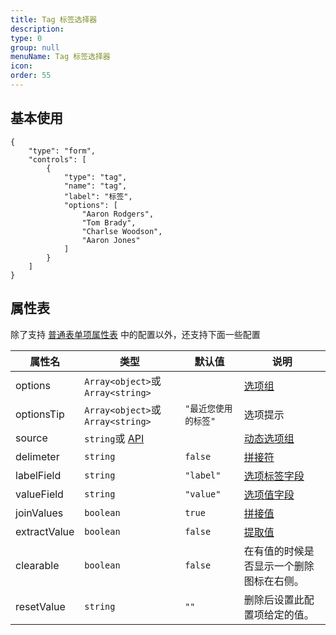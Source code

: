 ```yaml
---
title: Tag 标签选择器
description: 
type: 0
group: null
menuName: Tag 标签选择器
icon: 
order: 55
---
```

## 基本使用

```schema:height="350" scope="body"
{
    "type": "form",
    "controls": [
        {
            "type": "tag",
            "name": "tag",
            "label": "标签",
            "options": [
                "Aaron Rodgers",
                "Tom Brady",
                "Charlse Woodson",
                "Aaron Jones"
            ]
        }
    ]
}
```

## 属性表

除了支持 [普通表单项属性表](./formitem#%E5%B1%9E%E6%80%A7%E8%A1%A8) 中的配置以外，还支持下面一些配置

| 属性名       | 类型                             | 默认值               | 说明                                                                                        |
| ------------ | -------------------------------- | -------------------- | ------------------------------------------------------------------------------------------- |
| options      | `Array<object>`或`Array<string>` |                      | [选项组](./options#%E9%9D%99%E6%80%81%E9%80%89%E9%A1%B9%E7%BB%84-options)                   |
| optionsTip   | `Array<object>`或`Array<string>` | `"最近您使用的标签"` | 选项提示                                                                                    |
| source       | `string`或 [API](../types-api)   |                      | [动态选项组](./options#%E5%8A%A8%E6%80%81%E9%80%89%E9%A1%B9%E7%BB%84-source)                |
| delimeter    | `string`                         | `false`              | [拼接符](./options#%E6%8B%BC%E6%8E%A5%E7%AC%A6-delimiter)                                   |
| labelField   | `string`                         | `"label"`            | [选项标签字段](./options#%E9%80%89%E9%A1%B9%E6%A0%87%E7%AD%BE%E5%AD%97%E6%AE%B5-labelfield) |
| valueField   | `string`                         | `"value"`            | [选项值字段](./options#%E9%80%89%E9%A1%B9%E5%80%BC%E5%AD%97%E6%AE%B5-valuefield)            |
| joinValues   | `boolean`                        | `true`               | [拼接值](./options#%E6%8B%BC%E6%8E%A5%E5%80%BC-joinvalues)                                  |
| extractValue | `boolean`                        | `false`              | [提取值](./options#%E6%8F%90%E5%8F%96%E5%A4%9A%E9%80%89%E5%80%BC-extractvalue)              |
| clearable    | `boolean`                        | `false`              | 在有值的时候是否显示一个删除图标在右侧。                                                    |
| resetValue   | `string`                         | `""`                 | 删除后设置此配置项给定的值。                                                                |





